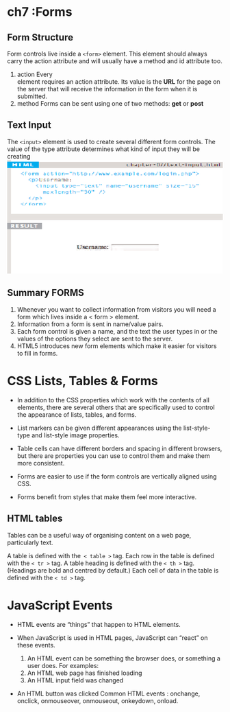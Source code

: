 # ch7 :Forms 

## Form Structure
Form controls live inside a ```<form>``` element. This element should always carry the action attribute and will usually have a method and id attribute too.

1. action
Every <form> element requires an action attribute. Its value is the **URL** for the page on the server that will receive the information in the form when it is submitted.
2. method
Forms can be sent using one of two methods: **get** or **post**

## Text Input
The ```<input>``` element is used to create several different form controls. The value of the type attribute determines what kind of input they will be creating
![check](./image/m.png)

## Summary FORMS

1. Whenever you want to collect information from visitors you will need a form which lives inside a < form > element.
2. Information from a form is sent in name/value pairs.
3. Each form control is given a name, and the text the user types in or the values of the options they select are sent to the server.
4. HTML5 introduces new form elements which make it
easier for visitors to fill in forms.


# CSS Lists, Tables & Forms

* In addition to the CSS properties which work with the contents of all elements, there are several others that are specifically used to control the appearance of lists, tables, and forms.

* List markers can be given different appearances using the list-style-type and list-style image properties.

* Table cells can have different borders and spacing in different browsers, but there are properties you can use to control them and make them more consistent.

* Forms are easier to use if the form controls are vertically aligned using CSS.

* Forms benefit from styles that make them feel more interactive.

## HTML tables
Tables can be a useful way of organising content on a web page, particularly text.

A table is defined with the`` < table >`` tag. Each row in the table is defined with the ``< tr >`` tag. A table heading is defined with the ``< th >`` tag. (Headings are bold and centred by default.) Each cell of data in the table is defined with the ``< td >`` tag.

# JavaScript Events
* HTML events are “things” that happen to HTML elements.

* When JavaScript is used in HTML pages, JavaScript can “react” on these events.

  1. An HTML event can be something the browser does, or something a user does. For examples:
  2. An HTML web page has finished loading
  3. An HTML input field was changed
* An HTML button was clicked
Common HTML events : onchange, onclick, onmouseover, onmouseout, onkeydown, onload.

